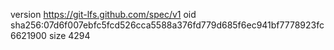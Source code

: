 version https://git-lfs.github.com/spec/v1
oid sha256:07d6f007ebfc5fcd526cca5588a376fd779d685f6ec941bf7778923fc6621900
size 4294
